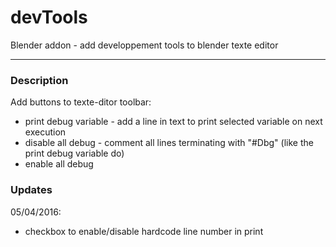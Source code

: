 # devTools
Blender addon - add developpement tools to blender texte editor

---

### Description

Add buttons to texte-ditor toolbar:

- print debug variable - add a line in text to print selected variable on next execution
- disable all debug - comment all lines terminating with "#Dbg" (like the print debug variable do)
- enable all debug


### Updates

05/04/2016:

  - checkbox to enable/disable hardcode line number in print
